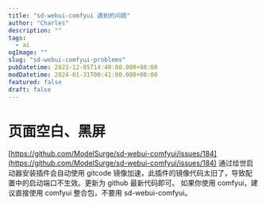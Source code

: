 ```yaml
---
title: "sd-webui-comfyui 遇到的问题"
author: "Charles"
description: ""
tags:
  - ai
ogImage: ""
slug: "sd-webui-comfyui-problems"
pubDatetime: 2023-12-05T14:40:00.000+08:00
modDatetime: 2024-01-31T00:41:00.000+08:00
featured: false
draft: false
---
```


# 页面空白、黑屏

[https://github.com/ModelSurge/sd-webui-comfyui/issues/184](https://github.com/ModelSurge/sd-webui-comfyui/issues/184)
通过绘世启动器安装插件会自动使用 gitcode 镜像加速，此插件的镜像代码太旧了，导致配置中的启动端口不生效。更新为 github 最新代码即可。
如果你使用 comfyui，建议直接使用 comfyui 整合包，不要用 sd-webui-comfyui。
